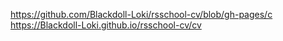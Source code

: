 https://github.com/Blackdoll-Loki/rsschool-cv/blob/gh-pages/c
https://Blackdoll-Loki.github.io/rsschool-cv/cv
